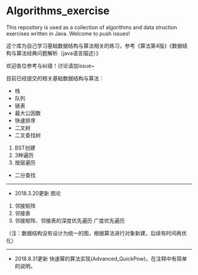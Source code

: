 # Algorithms_exercise
This repository is used as a collection of algorithms and data struction exercises written in Java. Welcome to push issues!

这个库为自己学习基础数据结构与算法相关的练习，参考《算法第4版》《数据结构与算法经典问题解析（java语言描述）》

欢迎各位参考与纠错！讨论请加issue~

目前已经提交的相关基础数据结构与算法：

- 栈
- 队列
- 链表
- 最大公因数
- 快速排序
- 二叉树
- 二叉查找树
1. BST创建
2. 3种遍历
3. 按层遍历
- 二分查找

---
- 2018.3.20更新 图论
1. 邻接矩阵
2. 邻接表
3. 邻接矩阵、邻接表的深度优先遍历 广度优先遍历

（注：数据结构没有设计为统一的图，根据算法进行对象新建，后续有时间再优化）

---
- 2018.8.31更新 快速幂的算法实现(Advanced_QuickPow)，在注释中有简单的说明。
